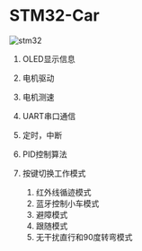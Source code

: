 # STM32-Car
![stm32](https://github.com/lwh12345/STM32-Car/assets/89498547/a5ca4377-2c98-4dc8-80ff-3b636df5ad02)

1. OLED显示信息
2. 电机驱动
3. 电机测速
4. UART串口通信
5. 定时，中断
6. PID控制算法
7. 按键切换工作模式
   
    1. 红外线循迹模式
    2. 蓝牙控制小车模式
    3. 避障模式
    4. 跟随模式
    5. 无干扰直行和90度转弯模式
